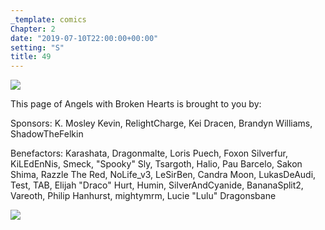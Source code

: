 ```yaml
---
_template: comics
Chapter: 2
date: "2019-07-10T22:00:00+00:00"
setting: "S"
title: 49
---
```


![](</uploads/L 17.png>)

This page of Angels with Broken Hearts is brought to you by:

Sponsors: K. Mosley Kevin, RelightCharge, Kei Dracen, Brandyn Williams, ShadowTheFelkin

Benefactors: Karashata, Dragonmalte, Loris Puech, Foxon Silverfur, KiLEdEnNis, Smeck, "Spooky" Sly, Tsargoth, Halio, Pau Barcelo, Sakon Shima, Razzle The Red, NoLife_v3, LeSirBen, Candra Moon, LukasDeAudi, Test, TAB, Elijah "Draco" Hurt, Humin, SilverAndCyanide, BananaSplit2, Vareoth, Philip Hanhurst, mightymrm, Lucie "Lulu" Dragonsbane

[![](/uploads/patreon-banner.jpg)](http://patreon.com/mbsaunders)
